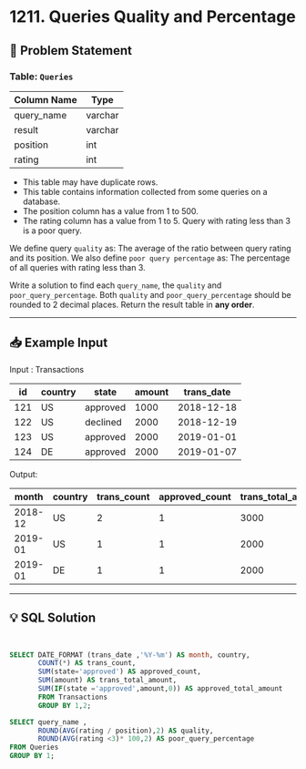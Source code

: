 
# 1211. Queries Quality and Percentage

## 📝 Problem Statement

### Table: `Queries`

| Column Name | Type    |
|-------------|---------|
| query_name  | varchar |
| result      | varchar |
| position    | int     |
| rating      | int     |

 - This table may have duplicate rows.
 - This table contains information collected from some queries on a database.
 - The position column has a value from 1 to 500.
 - The rating column has a value from 1 to 5. Query with rating less than 3 is a poor query.
 
 We define query `quality` as:
     The average of the ratio between query rating and its position.
We also define `poor query percentage` as:
     The percentage of all queries with rating less than 3.

Write a solution to find each `query_name`, the `quality` and `poor_query_percentage`.
Both `quality` and `poor_query_percentage` should be rounded to 2 decimal places.
Return the result table in **any order**. 

---

## 📥 Example Input

Input : Transactions 

| id   | country | state    | amount | trans_date |
|------|---------|----------|--------|------------|
| 121  | US      | approved | 1000   | 2018-12-18 |
| 122  | US      | declined | 2000   | 2018-12-19 |
| 123  | US      | approved | 2000   | 2019-01-01 |
| 124  | DE      | approved | 2000   | 2019-01-07 |


Output: 

| month    | country | trans_count | approved_count | trans_total_amount | approved_total_amount |
|----------|---------|-------------|----------------|--------------------|-----------------------|
| 2018-12  | US      | 2           | 1              | 3000               | 1000                  |
| 2019-01  | US      | 1           | 1              | 2000               | 2000                  |
| 2019-01  | DE      | 1           | 1              | 2000               | 2000                  |

---

## 💡 SQL Solution

```sql


SELECT DATE_FORMAT (trans_date ,'%Y-%m') AS month, country,
       COUNT(*) AS trans_count,
       SUM(state='approved') AS approved_count,
       SUM(amount) AS trans_total_amount,
       SUM(IF(state ='approved',amount,0)) AS approved_total_amount
       FROM Transactions 
       GROUP BY 1,2;

SELECT query_name ,
       ROUND(AVG(rating / position),2) AS quality,
       ROUND(AVG(rating <3)* 100,2) AS poor_query_percentage
FROM Queries
GROUP BY 1;
